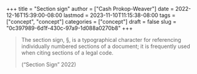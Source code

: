 +++
title = "Section sign"
author = ["Cash Prokop-Weaver"]
date = 2022-12-16T15:39:00-08:00
lastmod = 2023-11-10T11:15:38-08:00
tags = ["concept", "concept"]
categories = ["concept"]
draft = false
slug = "0c397989-6d1f-430c-97a9-1d088a0270b8"
+++

> The section sign, §, is a typographical character for referencing individually numbered sections of a document; it is frequently used when citing sections of a legal code.
>
> (“Section Sign” 2022)
